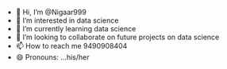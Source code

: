 - 👋 Hi, I’m @Nigaar999
- 👀 I’m interested in data science
- 🌱 I’m currently learning data science 
- 💞️ I’m looking to collaborate on future projects on data science 
- 📫 How to reach me 9490908404
- 😄 Pronouns: ...his/her
<!---
Nigaar999/Nigaar999 is a ✨ special ✨ repository because its `README.md` (this file) appears on your GitHub profile.
You can click the Preview link to take a look at your changes.
--->
